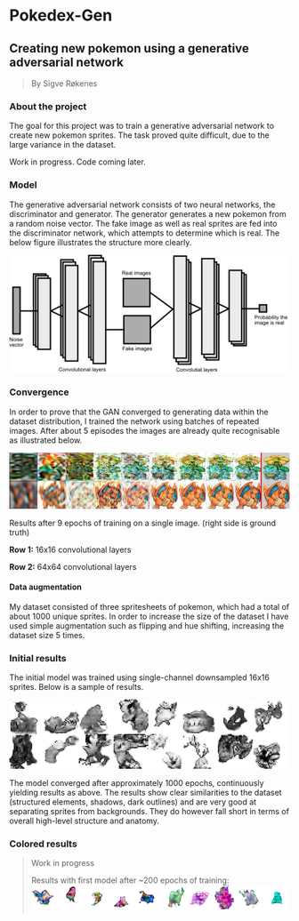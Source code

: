
# Pokedex-Gen
## Creating new pokemon using a generative adversarial network
> By Sigve Røkenes

### About the project

The goal for this project was to train a generative adversarial network to create new pokemon sprites.
The task proved quite difficult, due to the large variance in the dataset.

Work in progress. Code coming later.

### Model

The generative adversarial network consists of two neural networks, the discriminator and generator.
The generator generates a new pokemon from a random noise vector. The fake image as well as real sprites are fed into the discriminator network, which attempts to determine which is real. The below figure illustrates the structure more clearly.

<img src="img/model.png" width=500>


### Convergence

In order to prove that the GAN converged to generating data within the dataset distribution, I trained the network using batches of repeated images. After about 5 episodes the images are already quite recognisable as illustrated below.

<img src="img/convergence.png">

Results after 9 epochs of training on a single image. (right side is ground truth)

**Row 1:** 16x16 convolutional layers

**Row 2:** 64x64 convolutional layers

#### Data augmentation

My dataset consisted of three spritesheets of pokemon, which had a total of about 1000 unique sprites. In order to increase the size of the dataset I have used simple augmentation such as flipping and hue shifting, increasing the dataset size 5 times.

### Initial results

The initial model was trained using single-channel downsampled 16x16 sprites. Below is a sample of results.

<img src="img/grayscale.png" width=500>

The model converged after approximately 1000 epochs, continuously yielding results as above.
The results show clear similarities to the dataset (structured elements, shadows, dark outlines) and are very good at separating sprites from backgrounds. They do however fall short in terms of overall high-level structure and anatomy.

### Colored results

> Work in progress
>
> Results with first model after ~200 epochs of training:
> <img src="img/color_training.png" width=500>







